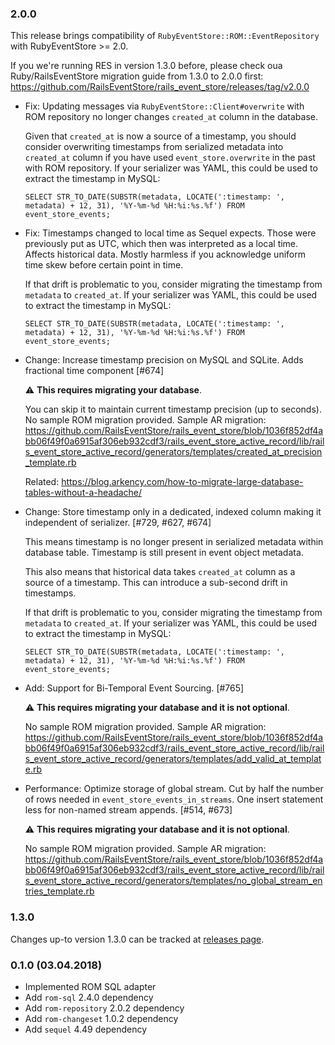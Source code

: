 ### 2.0.0

This release brings compatibility of `RubyEventStore::ROM::EventRepository` with RubyEventStore >= 2.0.

If you we're running RES in version 1.3.0 before, please check oua Ruby/RailsEventStore migration guide from 1.3.0 to 2.0.0 first:
https://github.com/RailsEventStore/rails_event_store/releases/tag/v2.0.0

- Fix: Updating messages via `RubyEventStore::Client#overwrite` with ROM repository no longer changes `created_at` column in the database.

  Given that `created_at` is now a source of a timestamp, you should consider overwriting timestamps from serialized metadata into `created_at` column if you have used `event_store.overwrite` in the past with ROM repository. If your serializer was YAML, this could be used to extract the timestamp in MySQL:

  ```
  SELECT STR_TO_DATE(SUBSTR(metadata, LOCATE(':timestamp: ', metadata) + 12, 31), '%Y-%m-%d %H:%i:%s.%f') FROM event_store_events;
  ```

- Fix: Timestamps changed to local time as Sequel expects. Those were previously put as UTC, which then was interpreted as a local time. Affects historical data. Mostly harmless if you acknowledge uniform time skew before certain point in time.

  If that drift is problematic to you, consider migrating the timestamp from `metadata` to `created_at`. If your serializer was YAML, this could be used to extract the timestamp in MySQL:

  ```
  SELECT STR_TO_DATE(SUBSTR(metadata, LOCATE(':timestamp: ', metadata) + 12, 31), '%Y-%m-%d %H:%i:%s.%f') FROM event_store_events;
  ```

- Change: Increase timestamp precision on MySQL and SQLite. Adds fractional time component [#674]

  ⚠️ **This requires migrating your database**.

  You can skip it to maintain current timestamp precision (up to seconds). No sample ROM migration provided. Sample AR migration: https://github.com/RailsEventStore/rails_event_store/blob/1036f852df4abb06f49f0a6915af306eb932cdf3/rails_event_store_active_record/lib/rails_event_store_active_record/generators/templates/created_at_precision_template.rb

  Related: https://blog.arkency.com/how-to-migrate-large-database-tables-without-a-headache/

- Change: Store timestamp only in a dedicated, indexed column making it independent of serializer. [#729, #627, #674]

  This means timestamp is no longer present in serialized metadata within database table. Timestamp is still present in event object metadata.

  This also means that historical data takes `created_at` column as a source of a timestamp. This can introduce a sub-second drift in timestamps.

  If that drift is problematic to you, consider migrating the timestamp from `metadata` to `created_at`. If your serializer was YAML, this could be used to extract the timestamp in MySQL:

  ```
  SELECT STR_TO_DATE(SUBSTR(metadata, LOCATE(':timestamp: ', metadata) + 12, 31), '%Y-%m-%d %H:%i:%s.%f') FROM event_store_events;
  ```

- Add: Support for Bi-Temporal Event Sourcing. [#765]

  ⚠️ **This requires migrating your database and it is not optional**.

  No sample ROM migration provided. Sample AR migration: https://github.com/RailsEventStore/rails_event_store/blob/1036f852df4abb06f49f0a6915af306eb932cdf3/rails_event_store_active_record/lib/rails_event_store_active_record/generators/templates/add_valid_at_template.rb

- Performance: Optimize storage of global stream. Cut by half the number of rows needed in `event_store_events_in_streams`. One insert statement less for non-named stream appends. [#514, #673]

  ⚠️ **This requires migrating your database and it is not optional**.

  No sample ROM migration provided. Sample AR migration: https://github.com/RailsEventStore/rails_event_store/blob/1036f852df4abb06f49f0a6915af306eb932cdf3/rails_event_store_active_record/lib/rails_event_store_active_record/generators/templates/no_global_stream_entries_template.rb

### 1.3.0

Changes up-to version 1.3.0 can be tracked at [releases page](https://github.com/RailsEventStore/rails_event_store/releases).

### 0.1.0 (03.04.2018)

- Implemented ROM SQL adapter
- Add `rom-sql` 2.4.0 dependency
- Add `rom-repository` 2.0.2 dependency
- Add `rom-changeset` 1.0.2 dependency
- Add `sequel` 4.49 dependency
